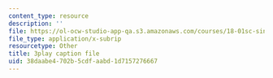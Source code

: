 ```yaml
---
content_type: resource
description: ''
file: https://ol-ocw-studio-app-qa.s3.amazonaws.com/courses/18-01sc-single-variable-calculus-fall-2010/38daabe4702b5cdfaabd1d7157276667_R9a_NHXrBcg.vtt
file_type: application/x-subrip
resourcetype: Other
title: 3play caption file
uid: 38daabe4-702b-5cdf-aabd-1d7157276667
---
```

